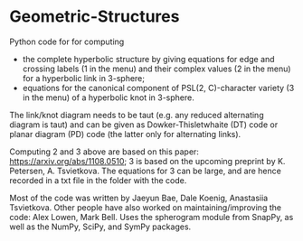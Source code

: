 # Geometric-Structures
Python code for for computing 
- the complete hyperbolic structure by giving equations for edge and crossing labels (1 in the menu) and their complex values (2 in the menu) for a hyperbolic link in 3-sphere;
- equations for the canonical component of PSL(2, C)-character variety (3 in the menu)
of a hyperbolic knot in 3-sphere.

The link/knot diagram needs to be taut (e.g. any reduced alternating diagram is taut) and can be given as Dowker-Thisletwhaite (DT) code or planar diagram (PD) code (the latter only for alternating links).

Computing  2 and 3 above are based on this paper: https://arxiv.org/abs/1108.0510; 3 is based on the upcoming preprint by K. Petersen, A. Tsvietkova. The equations for 3 can be large, and are hence recorded in a txt file in the folder with the code.

Most of the code was written by Jaeyun Bae, Dale Koenig, Anastasiia Tsvietkova.
Other people have also worked on maintaining/improving the code: Alex Lowen, Mark Bell.
Uses the spherogram module from SnapPy, as well as the NumPy, SciPy, and SymPy packages.
